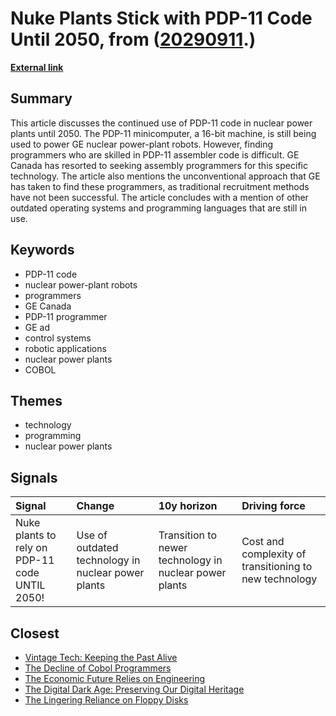 # __Nuke Plants Stick with PDP-11 Code Until 2050__, from ([20290911](https://kghosh.substack.com/p/20290911).)

__[External link](https://www.theregister.com/2013/06/19/nuke_plants_to_keep_pdp11_until_2050/)__



## Summary

This article discusses the continued use of PDP-11 code in nuclear power plants until 2050. The PDP-11 minicomputer, a 16-bit machine, is still being used to power GE nuclear power-plant robots. However, finding programmers who are skilled in PDP-11 assembler code is difficult. GE Canada has resorted to seeking assembly programmers for this specific technology. The article also mentions the unconventional approach that GE has taken to find these programmers, as traditional recruitment methods have not been successful. The article concludes with a mention of other outdated operating systems and programming languages that are still in use.

## Keywords

* PDP-11 code
* nuclear power-plant robots
* programmers
* GE Canada
* PDP-11 programmer
* GE ad
* control systems
* robotic applications
* nuclear power plants
* COBOL

## Themes

* technology
* programming
* nuclear power plants

## Signals

| Signal                                         | Change                                             | 10y horizon                                            | Driving force                                          |
|:-----------------------------------------------|:---------------------------------------------------|:-------------------------------------------------------|:-------------------------------------------------------|
| Nuke plants to rely on PDP-11 code UNTIL 2050! | Use of outdated technology in nuclear power plants | Transition to newer technology in nuclear power plants | Cost and complexity of transitioning to new technology |

## Closest

* [Vintage Tech: Keeping the Past Alive](2a98922fc3676ea6365782ce075cf589)
* [The Decline of Cobol Programmers](6062bbe324042e8bde50ca43b821a182)
* [The Economic Future Relies on Engineering](2d51ddcfa13e2cdd1c310390ce104eb8)
* [The Digital Dark Age: Preserving Our Digital Heritage](86e67181c4dcbce08848023aa2929bcb)
* [The Lingering Reliance on Floppy Disks](8ecfaa32a5254d275d7eb2eec698c9d0)